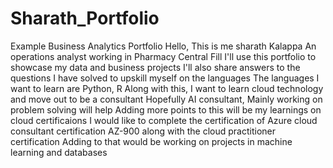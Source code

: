 # Sharath_Portfolio
Example Business Analytics Portfolio
Hello, This is me sharath Kalappa
An operations analyst working in Pharmacy Central Fill
I'll use this portfolio to showcase my data and business projects
I'll also share answers to the questions I have solved to upskill myself on the languages
The languages I want to learn are Python, R
Along with this, I want to learn cloud technology and move out to be a consultant
Hopefully AI consultant, Mainly working on problem solving will help
Adding more points to this will be my learnings on cloud certificaions
I would like to complete the certification of Azure cloud consultant certification
AZ-900 along with the cloud practitioner certification
Adding to that would be working on projects in machine learning and databases